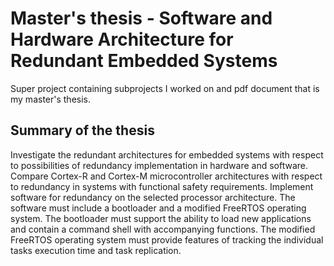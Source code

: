 # Master's thesis - Software and Hardware Architecture for Redundant Embedded Systems

Super project containing subprojects I worked on and pdf document that is my master's thesis.

## Summary of the thesis

Investigate the redundant architectures for embedded systems with respect to possibilities of redundancy implementation in hardware and software. Compare Cortex-R and Cortex-M microcontroller architectures with respect to redundancy in systems with functional safety requirements. Implement software for redundancy on the selected processor architecture. The software must include a bootloader and a modified FreeRTOS operating system. The bootloader must support the ability to load new applications and contain a command shell with accompanying functions. The modified FreeRTOS operating system must provide features of tracking the individual tasks execution time and task replication.

